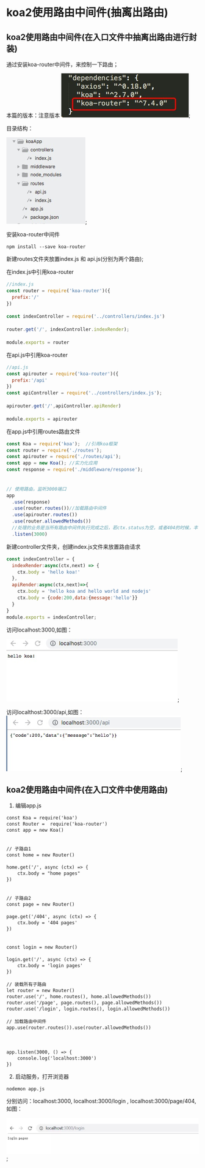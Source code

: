 # koa2使用路由中间件(抽离出路由)

## koa2使用路由中间件(在入口文件中抽离出路由进行封装)

通过安装koa-router中间件，来控制一下路由；

本篇的版本：注意版本
![images](https://raw.githubusercontent.com/rainyGLC/gitPress/master/images/21.png);

目录结构：

![images](https://raw.githubusercontent.com/rainyGLC/gitPress/master/images/22.png);

安装koa-router中间件
```
npm install --save koa-router
```
新建routes文件夹放置index.js 和 api.js(分别为两个路由);

在index.js中引用koa-router

```js
//index.js
const router = require('koa-router')({
  prefix:'/'
})

const indexController = require('../controllers/index.js')

router.get('/', indexController.indexRender);

module.exports = router
```

在api.js中引用koa-router

```js
//api.js
const apirouter = require('koa-router')({
  prefix:'/api'
})
const apiController = require('../controllers/index.js');

apirouter.get('/',apiController.apiRender)

module.exports = apirouter

```


在app.js中引用routes路由文件

```js
const Koa = require('koa');  //引用koa框架
const router = require('./routes');
const apirouter = require('./routes/api');
const app = new Koa(); //实力化应用
const response = require('./middleware/response');


// 使用路由，监听3000端口
app
  .use(response)
  .use(router.routes())//加载路由中间件
  .use(apirouter.routes())
  .use(router.allowedMethods()) 
  //处理的业务是当所有路由中间件执行完成之后，若ctx.status为空，或者404的时候，丰富response对象的hender头
  .listen(3000)
```

新建controller文件夹，创建index.js文件来放置路由请求

```js
const indexController = {
  indexRender:async(ctx,next) => {
    ctx.body = 'hello koa!'
  },
  apiRender:async(ctx,next)=>{
    ctx.body = 'hello koa and hello world and nodejs'
    ctx.body = {code:200,data:{message:'hello'}}
  }
}
module.exports = indexController;
```
访问localhost:3000,如图：

![images](https://raw.githubusercontent.com/rainyGLC/gitPress/master/images/23.png);


访问localthost:3000/api,如图：
![images](https://raw.githubusercontent.com/rainyGLC/gitPress/master/images/24.png);


## koa2使用路由中间件(在入口文件中使用路由)

1. 编辑app.js

```
const Koa = require('koa')
const Router =  require('koa-router')
const app = new Koa()


// 子路由1
const home = new Router()

home.get('/', async (ctx) => {
    ctx.body = "home pages"
})


// 子路由2
const page = new Router()

page.get('/404', async (ctx) => {
    ctx.body = '404 pages'
})


const login = new Router()

login.get('/', async (ctx) => {
    ctx.body = 'login pages'
})

// 装载所有子路由
let router = new Router()
router.use('/', home.routes(), home.allowedMethods())
router.use('/page', page.routes(), page.allowedMethods())
router.use('/login', login.routes(), login.allowedMethods())

// 加载路由中间件
app.use(router.routes()).use(router.allowedMethods())



app.listen(3000, () => {
    console.log('localhost:3000')
})
```

2. 启动服务，打开浏览器

```
nodemon app.js
```

分别访问：localhost:3000, localhost:3000/login , localhost:3000/page/404,如图：

![images](https://raw.githubusercontent.com/rainyGLC/gitPress/master/images/25.png);


















